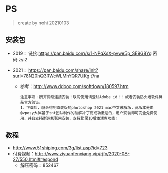 # PS

> create by nohi 20210103

## 安装包

* 2019： 链接:https://pan.baidu.com/s/1-NPqXsX-pvwe5p_SE9G8Yg  密码:zyi2

* 2021： https://pan.baidu.com/share/init?surl=78N20hQ3RWcWLMhYQR7UKg t7na

  * 参考：http://www.ddooo.com/softdown/180597.htm

    ```
    注意事项：断开网络连接安装！联网使用请登陆Adobe id！！或者安装防火墙软件屏蔽官方验证。
    1、下载后，就会得到直装版的photoshop 2021 mac中文破解版，此版本是由@vposy大神基于tnt团队制作的破解补丁而成功激活的，用户安装即可完全免费使用，并且支持断网和联网安装，支持登录ID后激活库功能；
    ```

    

## 教程

* http://www.51shiping.com/3g/list.asp?id=723
* 付费视频：http://www.ziyuanfenxiang.vip/rjfx/2020-08-27/550.html#respond
  * 解压密码：852467




